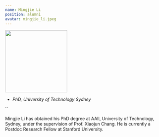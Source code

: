 ```yaml
---
name: Mingjie Li
position: alumni
avatar: mingjie_li.jpeg
---
```


<img width="200" src="{{site.baseurl}}/images/people/{{page.avatar}}" data-action="zoom">

- _PhD, University of Technology Sydney_<br>
<!--- _Science coach. Collaborator. Transdisciplinary optimist._-->

<i class="fa fa-envelope-o"></i> ``

Mingjie Li has obtained his PhD degree at AAII, University of Technology, Sydney, under the supervision of Prof. Xiaojun Chang. He is currently a Postdoc Research Fellow at Stanford University. 
